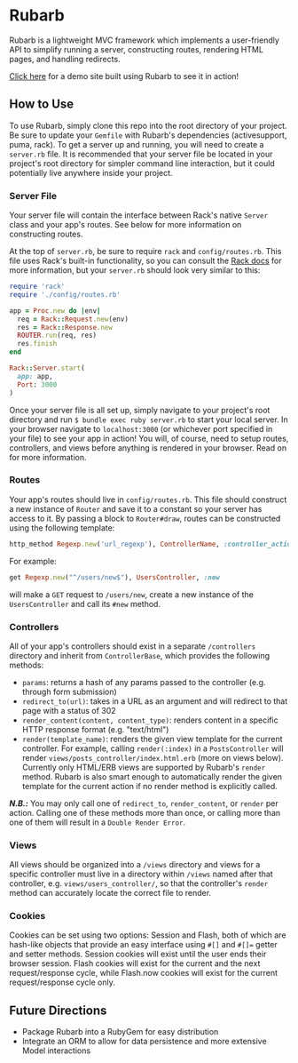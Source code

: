 # Rubarb

Rubarb is a lightweight MVC framework which implements a user-friendly API to simplify running a server, constructing routes, rendering HTML pages, and handling redirects.

[Click here](https://github.com/jamesball27/rubarb-demo) for a demo site built using Rubarb to see it in action!

## How to Use

To use Rubarb, simply clone this repo into the root directory of your project. Be sure to update your `Gemfile` with Rubarb's dependencies (activesupport, puma, rack). To get a server up and running, you will need to create a `server.rb` file. It is recommended that your server file be located in your project's root directory for simpler command line interaction, but it could potentially live anywhere inside your project.

### Server File

Your server file will contain the interface between Rack's native `Server` class and your app's routes. See below for more information on constructing routes.

At the top of `server.rb`, be sure to require `rack` and `config/routes.rb`. This file uses Rack's built-in functionality, so you can consult the [Rack docs](http://www.rubydoc.info/gems/rack/Rack) for more information, but your `server.rb` should look very similar to this:

```ruby
require 'rack'
require './config/routes.rb'

app = Proc.new do |env|
  req = Rack::Request.new(env)
  res = Rack::Response.new
  ROUTER.run(req, res)
  res.finish
end

Rack::Server.start(
  app: app,
  Port: 3000
)
```

Once your server file is all set up, simply navigate to your project's root directory and run
`$ bundle exec ruby server.rb` to start your local server. In your browser navigate to `localhost:3000` (or whichever port specified in your file) to see your app in action! You will, of course, need to setup routes, controllers, and views before anything is rendered in your browser. Read on for more information.

### Routes
Your app's routes should live in `config/routes.rb`. This file should construct a new instance of `Router` and save it to a constant so your server has access to it. By passing a block to `Router#draw`, routes can be constructed using the following template:
```ruby
http_method Regexp.new('url_regexp'), ControllerName, :controller_action
```
For example:
```ruby
get Regexp.new("^/users/new$"), UsersController, :new
```
will make a `GET` request to `/users/new`, create a new instance of the `UsersController` and call its `#new` method.

### Controllers
All of your app's controllers should exist in a separate `/controllers` directory and inherit from `ControllerBase`, which provides the following methods:

* `params`: returns a hash of any params passed to the controller (e.g. through form submission)
* `redirect_to(url)`: takes in a URL as an argument and will redirect to that page with a status of 302
* `render_content(content, content_type)`: renders content in a specific HTTP response format (e.g. "text/html")
* `render(template_name)`: renders the given view template for the current controller. For example, calling `render(:index)` in a `PostsController` will render `views/posts_controller/index.html.erb` (more on views below). Currently only HTML/ERB views are supported by Rubarb's `render` method. Rubarb is also smart enough to automatically render the given template for the current action if no render method is explicitly called.

__*N.B.:*__ You may only call one of `redirect_to`, `render_content`, or `render` per action. Calling one of these methods more than once, or calling more than one of them will result in a `Double Render Error`.

### Views
All views should be organized into a `/views` directory and views for a specific controller must live in a directory within `/views` named after that controller, e.g. `views/users_controller/`, so that the controller's `render` method can accurately locate the correct file to render.

### Cookies
Cookies can be set using two options: Session and Flash, both of which are hash-like objects that provide an easy interface using `#[]` and `#[]=` getter and setter methods. Session cookies will exist until the user ends their browser session. Flash cookies will exist for the current and the next request/response cycle, while Flash.now cookies will exist for the current request/response cycle only.

## Future Directions
* Package Rubarb into a RubyGem for easy distribution
* Integrate an ORM to allow for data persistence and more extensive Model interactions
